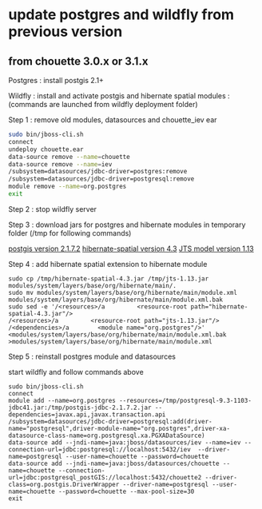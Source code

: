 # update postgres and wildfly from previous version

## from chouette 3.0.x or 3.1.x

Postgres : 
install postgis 2.1+ 

Wildfly :
install and activate postgis and hibernate spatial modules : (commands are launched from wildfly deployment folder)

Step 1 : remove old modules, datasources and chouette_iev ear

```sh
sudo bin/jboss-cli.sh
connect
undeploy chouette.ear
data-source remove --name=chouette
data-source remove --name=iev
/subsystem=datasources/jdbc-driver=postgres:remove
/subsystem=datasources/jdbc-driver=postgresql:remove
module remove --name=org.postgres
exit
```

Step 2 : stop wildfly server

Step 3 : download jars for postgres and hibernate modules in temporary folder (/tmp for following commands)

[postgis version 2.1.7.2](http://mvnrepository.com/artifact/net.postgis/postgis-jdbc/2.1.7.2)
[hibernate-spatial version 4.3](http://www.hibernatespatial.org/repository/org/hibernate/hibernate-spatial/4.3/)
[JTS model version 1.13](http://mvnrepository.com/artifact/com.vividsolutions/jts/1.13)

Step 4 : add hibernate spatial extension to hibernate module
```
sudo cp /tmp/hibernate-spatial-4.3.jar /tmp/jts-1.13.jar modules/system/layers/base/org/hibernate/main/.
sudo mv modules/system/layers/base/org/hibernate/main/module.xml modules/system/layers/base/org/hibernate/main/module.xml.bak
sudo sed -e '/<resources>/a         <resource-root path="hibernate-spatial-4.3.jar"/>
/<resources>/a         <resource-root path="jts-1.13.jar"/>
/<dependencies>/a        <module name="org.postgres"/>' <modules/system/layers/base/org/hibernate/main/module.xml.bak >modules/system/layers/base/org/hibernate/main/module.xml
``` 

Step 5 : reinstall postgres module and datasources

start wildfly and follow commands above
```
sudo bin/jboss-cli.sh
connect
module add --name=org.postgres --resources=/tmp/postgresql-9.3-1103-jdbc41.jar:/tmp/postgis-jdbc-2.1.7.2.jar --dependencies=javax.api,javax.transaction.api
/subsystem=datasources/jdbc-driver=postgresql:add(driver-name="postgresql",driver-module-name="org.postgres",driver-xa-datasource-class-name=org.postgresql.xa.PGXADataSource)
data-source add --jndi-name=java:jboss/datasources/iev --name=iev --connection-url=jdbc:postgresql://localhost:5432/iev  --driver-name=postgresql --user-name=chouette --password=chouette
data-source add --jndi-name=java:jboss/datasources/chouette --name=chouette --connection-url=jdbc:postgresql_postGIS://localhost:5432/chouette2 --driver-class=org.postgis.DriverWrapper --driver-name=postgresql --user-name=chouette --password=chouette --max-pool-size=30
exit
```

